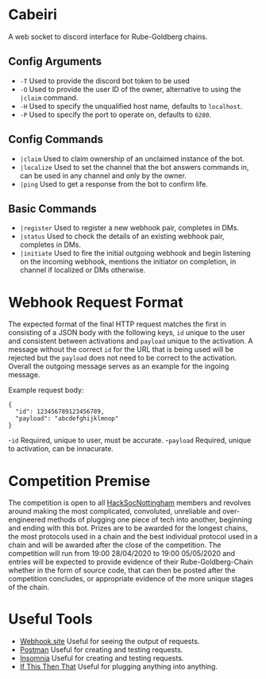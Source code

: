 # Cabeiri
A web socket to discord interface for Rube-Goldberg chains.

## Config Arguments
- `-T`
  Used to provide the discord bot token to be used
- `-O`
  Used to provide the user ID of the owner, alternative to using the `|claim` command.
- `-H`
  Used to specify the unqualified host name, defaults to `localhost`. 
- `-P`
  Used to specify the port to operate on, defaults to `6280`.

## Config Commands
- `|claim`
  Used to claim ownership of an unclaimed instance of the bot. 
- `|localize`
  Used to set the channel that the bot answers commands in, can be used in any channel and only by the owner.
- `|ping`
  Used to get a response from the bot to confirm life.
  
## Basic Commands
- `|register`
  Used to register a new webhook pair, completes in DMs.
- `|status`
  Used to check the details of an existing webhook pair, completes in DMs.
- `|initiate`
  Used to fire the initial outgoing webhook and begin listening on the incoming webhook, mentions the initiator on completion, in channel if localized or DMs otherwise. 
  
# Webhook Request Format
  The expected format of the final HTTP request matches the first in consisting of a JSON body with the following keys, `id` unique to the user and consistent between activations and `payload` unique to the activation. A message without the correct `id` for the URL that is being used will be rejected but the `payload` does not need to be correct to the activation. Overall the outgoing message serves as an example for the ingoing message.

Example request body:
```
{
  "id": 123456789123456789,
  "payload": "abcdefghijklmnop"
}
```
-`id` Required, unique to user, must be accurate.
-`payload` Required, unique to activation, can be innacurate.
  

# Competition Premise
  The competition is open to all [HackSocNottingham](https://github.com/HackSocNotts) members and revolves around making the most complicated, convoluted, unreliable and over-engineered methods of plugging one piece of tech into another, beginning and ending with this bot. 
  Prizes are to be awarded for the longest chains, the most protocols used in a chain and the best individual protocol used in a chain and will be awarded after the close of the competition.
  The competition will run from 19:00 28/04/2020 to 19:00 05/05/2020 and entries will be expected to provide evidence of their Rube-Goldberg-Chain whether in the form of source code, that can then be posted after the competition concludes, or appropriate evidence of the more unique stages of the chain. 

# Useful Tools
- [Webhook.site](https://webhook.site/)
  Useful for seeing the output of requests.
- [Postman](https://www.postman.com/)
  Useful for creating and testing requests.
- [Insomnia](https://insomnia.rest/)
  Useful for creating and testing requests.
- [If This Then That](https://ifttt.com/)
  Useful for plugging anything into anything.
